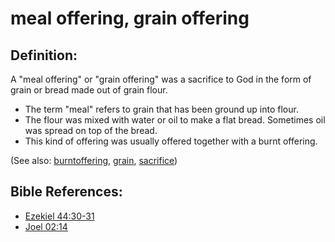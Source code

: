 # meal offering, grain offering #

## Definition: ##

A "meal offering" or "grain offering" was a sacrifice to God in the form of grain or bread made out of grain flour.

* The term "meal" refers to grain that has been ground up into flour.
* The flour was mixed with water or oil to make a flat bread. Sometimes oil was spread on top of the bread.
* This kind of offering was usually offered together with a burnt offering. 

(See also: [burntoffering](../other/burntoffering.md), [grain](../other/grain.md), [sacrifice](../other/sacrifice.md))

## Bible References: ##

* [Ezekiel 44:30-31](https://door43.org/en/bible/notes/ezk/44/30)
* [Joel 02:14](https://door43.org/en/bible/notes/jol/02/14)

